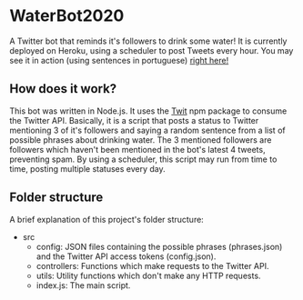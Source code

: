 # WaterBot2020

A Twitter bot that reminds it's followers to drink some water!
It is currently deployed on Heroku, using a scheduler to post Tweets every hour.
You may see it in action (using sentences in portuguese) [right here!](https://twitter.com/AguaBot2020)

## How does it work?

This bot was written in Node.js. It uses the [Twit](https://www.npmjs.com/package/twit) npm package to consume the Twitter API.
Basically, it is a script that posts a status to Twitter mentioning 3 of it's followers and saying a random sentence from a list of possible phrases about drinking water. The 3 mentioned followers are followers which haven't been mentioned in the bot's latest 4 tweets, preventing spam.
By using a scheduler, this script may run from time to time, posting multiple statuses every day.

## Folder structure

A brief explanation of this project's folder structure:

-   src
    -   config: JSON files containing the possible phrases (phrases.json) and the Twitter API access tokens (config.json).
    -   controllers: Functions which make requests to the Twitter API.
    -   utils: Utility functions which don't make any HTTP requests.
    -   index.js: The main script.
